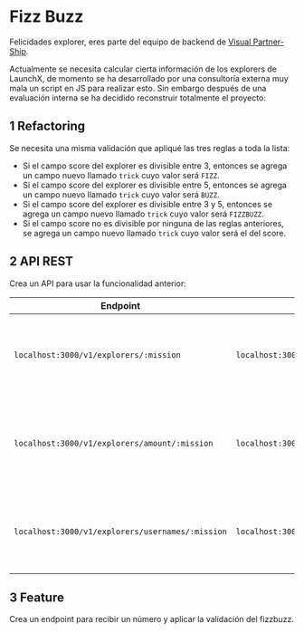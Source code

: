# Fizz Buzz 
Felicidades explorer, eres parte del equipo de backend de [Visual Partner-Ship](https://twitter.com/visual_partner). 

Actualmente se necesita calcular cierta información de los explorers de LaunchX, de momento se ha desarrollado por una consultoría externa muy mala un script en JS para realizar esto. Sin embargo después de una evaluación interna se ha decidido reconstruir totalmente el proyecto:

## 1 Refactoring
Se necesita una misma validación que apliqué las tres reglas a toda la lista:
- Si el campo score del explorer es divisible entre 3, entonces se agrega un campo nuevo llamado `trick` cuyo valor será `FIZZ`.
- Si el campo score del explorer es divisible entre 5, entonces se agrega un campo nuevo llamado `trick` cuyo valor será `BUZZ`.
- Si el campo score del explorer es divisible entre 3 y 5, entonces se agrega un campo nuevo llamado `trick` cuyo valor será `FIZZBUZZ`.
- Si el campo score no es divisible por ninguna de las reglas anteriores, se agrega un campo nuevo llamado `trick` cuyo valor será el del score.

## 2 API REST

Crea un API para usar la funcionalidad anterior:

| Endpoint | Request | Response |
|---|---|---|
| `localhost:3000/v1/explorers/:mission` | `localhost:3000/v1/explorers/node` | Lista de explorers en la misión que enviada (node o java) |
| `localhost:3000/v1/explorers/amount/:mission` | `localhost:3000/v1/explorers/amount/node` | Cantidad de explorers según la misión enviada (node o java) |
| `localhost:3000/v1/explorers/usernames/:mission` | `localhost:3000/v1/explorers/usernames/node` | Lista de usernames en la misión enviada (node o java) |

## 3 Feature
Crea un endpoint para recibir un número y aplicar la validación del fizzbuzz.
